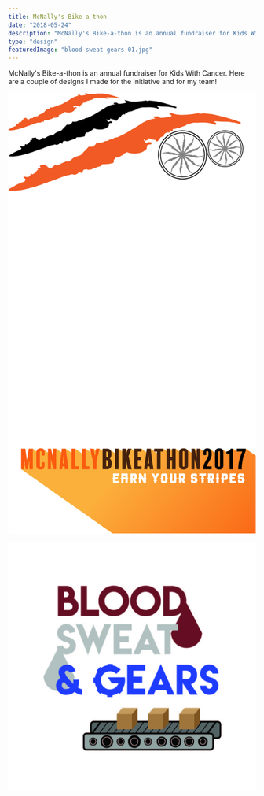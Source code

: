 ```yaml
---
title: McNally's Bike-a-thon
date: "2018-05-24"
description: "McNally's Bike-a-thon is an annual fundraiser for Kids With Cancer. Here are a couple of designs I made for the initiative and for my team!"
type: "design"
featuredImage: "blood-sweat-gears-01.jpg"
---
```


McNally's Bike-a-thon is an annual fundraiser for Kids With Cancer. Here are a couple of designs I made for the initiative and for my team!

<!-- TODO: Figure out how to change the width -->

![Bikeathon geofilter](./bikeathon-geofilter-01.jpg "Bikeathon geofilter")

![Team logo](./blood-sweat-gears-01.jpg "Team logo")
